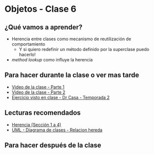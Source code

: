 # Objetos - Clase 6

## ¿Qué vamos a aprender?

* Herencia entre clases como mecanismo de reutilización de comportamiento
  * Y si quiero redefinir un método definido por la superclase puedo hacerlo!
* _method lookup_ como influye la herencia

## Para hacer durante la clase o ver mas tarde

* [Video de la clase - Parte 1]()
* [Video de la clase - Parte 2]()
* [Ejercicio visto en clase - Dr Casa - Temporada 2](https://docs.google.com/document/d/12Zz18WFOv4hVYSCtKFg4TPpQY6xi9zoDXtTYRCGnOL4)

## Lecturas recomendados

* [Herencia (Sección 1 a 4)](https://docs.google.com/document/d/1KdG7NrKPgPh4bAcyLuDG2G1iWP7Ze2GFs91qzlvDKqI)
* [UML - Diagrama de clases - Relacion hereda](https://docs.google.com/document/d/1eXLlNppAX-7E2M8Xxs0MCckdn4XVEYmeQNaS_E1RqTc/edit#heading=h.6nrwrydyldy9)

## Para hacer después de la clase
